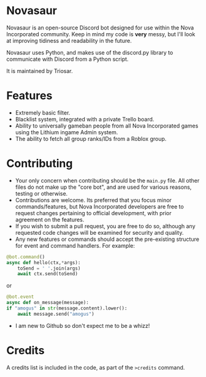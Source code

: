 # Novasaur
Novasaur is an open-source Discord bot designed for use within the Nova Incorporated community.
Keep in mind my code is **very** messy, but I'll look at improving tidiness and readability in the future.

Novasaur uses Python, and makes use of the discord.py library to communicate with Discord from a Python script.

It is maintained by Triosar.
# Features
- Extremely basic filter.
- Blacklist system, integrated with a private Trello board.
- Ability to universally gameban people from all Nova Incorporated games using the Lithium ingame Admin system.
- The ability to fetch all group ranks/IDs from a Roblox group.

# Contributing
- Your only concern when contributing should be the `main.py` file. All other files do not make up the "core bot", and are used for various reasons, testing or otherwise.
- Contributions are welcome. Its preferred that you focus minor commands/features, but Nova Incorporated developers are free to request changes pertaining to official development, with prior agreement on the features.
- If you wish to submit a pull request, you are free to do so, although any requested code changes will be examined for security and quality.
- Any new features or commands should accept the pre-existing structure for event and command handlers. 
For example:
```py
@bot.command()
async def hello(ctx,*args):
	toSend = ' '.join(args)
	await ctx.send(toSend)
```
or
```py
@bot.event
async def on_message(message):
if "amogus" in str(message.content).lower():
	await message.send("amogus")
```
- I am new to Github so don't expect me to be a whizz!

# Credits
A credits list is included in the code, as part of the `>credits` command.
